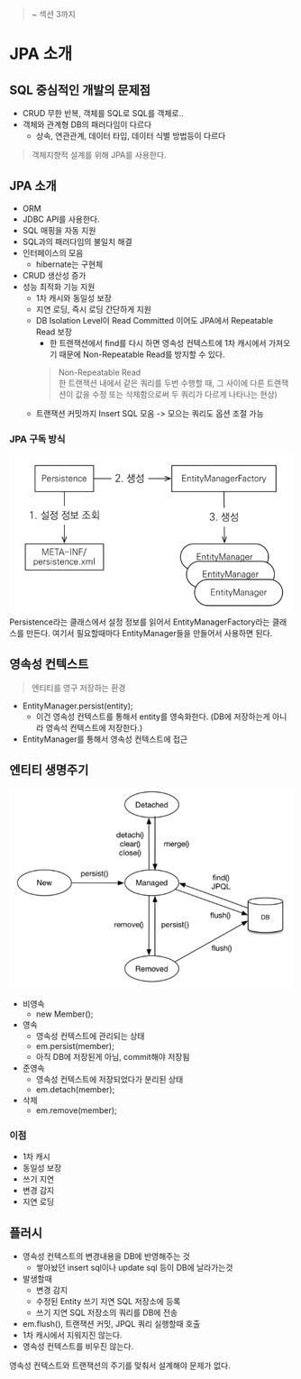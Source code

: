 > ~ 섹션 3까지
# JPA 소개
## SQL 중심적인 개발의 문제점
- CRUD 무한 반복, 객체를 SQL로 SQL를 객체로..
- 객체와 관계형 DB의 패러다임이 다르다
    - 상속, 연관관계, 데이터 타입, 데이터 식별 방법등이 다르다

> 객체지향적 설계를 위해 JPA를 사용한다.

## JPA 소개
- ORM
- JDBC API를 사용한다.
- SQL 매핑을 자동 지원
- SQL과의 패러다임의 불일치 해결
- 인터페이스의 모음
    - hibernate는 구현체
- CRUD 생산성 증가
- 성능 최적화 기능 지원
    - 1차 캐시와 동일성 보장
    - 지연 로딩, 즉시 로딩 간단하게 지원
    - DB Isolation Level이 Read Committed 이어도 JPA에서 Repeatable Read 보장
        - 한 트랜잭션에서 find를 다시 하면 영속성 컨텍스트에 1차 캐시에서 가져오기 때문에 Non-Repeatable Read를 방지할 수 있다.
        > Non-Repeatable Read   
          한 트랜잭션 내에서 같은 쿼리를 두번 수행할 때, 그 사이에 다른 트랜잭션이 값을 수정 또는 삭제함으로써 두 쿼리가 다르게 나타나는 현상) 
    - 트랜잭션 커밋까지 Insert SQL 모음 -> 모으는 쿼리도 옵션 조절 가능

### JPA 구독 방식

![img.png](img.png)
Persistence라는 클래스에서 설정 정보를 읽어서 EntityManagerFactory라는 클래스를 만든다.
여기서 필요할때마다 EntityManager들을 만들어서 사용하면 된다.

## 영속성 컨텍스트
> 엔티티를 영구 저장하는 환경

- EntityManager.persist(entity);
    - 이건 영속성 컨텍스트를 통해서 entity를 영속화한다. (DB에 저장하는게 아니라 영속석 컨텍스트에 저장한다.)
- EntityManager를 통해서 영속성 컨텍스트에 접근

## 엔티티 생명주기
![img_1.png](img_1.png)
- 비영속
    - new Member();
- 영속
    - 영속성 컨텍스트에 관리되는 상태
    - em.persist(member);
    - 아직 DB에 저장된게 아님, commit해야 저장됨
- 준영속
    - 영속성 컨텍스트에 저장되었다가 분리된 상태
    - em.detach(member);
- 삭제
    - em.remove(member);    

### 이점
- 1차 캐시
- 동일성 보장
- 쓰기 지연
- 변경 감지
- 지연 로딩

## 플러시
- 영속성 컨텍스트의 변경내용을 DB에 반영해주는 것
    - 쌓아놨던 insert sql이나 update sql 등이 DB에 날라가는것
- 발생할때
    - 변경 감지
    - 수정된 Entity 쓰기 지연 SQL 저장소에 등록
    - 쓰기 지연 SQL 저장소의 쿼리를 DB에 전송
- em.flush(), 트랜잭션 커밋, JPQL 쿼리 실행할때 호출
- 1차 캐시에서 지워지진 않는다.
- 영속성 컨텍스트를 비우진 않는다.
   
영속성 컨텍스트와 트랜잭션의 주기를 맞춰서 설계해야 문제가 없다.